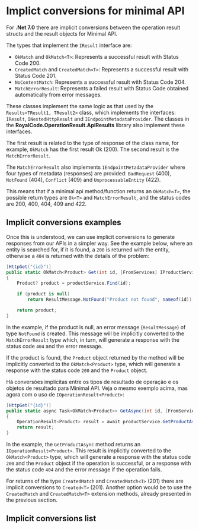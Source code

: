 # Implict conversions for minimal API

For **.Net 7.0** there are implicit conversions between the operation result structs and the result objects for Minimal API.

The types that implement the `IResult` interface are:

- `OkMatch` and `OkMatch<T>`: Represents a successful result with Status Code 200.
- `CreatedMatch` and `CreatedMatch<T>`: Represents a successful result with Status Code 201.
- `NoContentMatch`: Represents a successful result with Status Code 204.
- `MatchErrorResult`: Represents a failed result with Status Code obtained automatically from error messages.

These classes implement the same logic as that used by the `Results<TResult1, TResult2>` class, which implements the interfaces: `IResult`, `INestedHttpResult` and `IEndpointMetadataProvider`. The classes in the **RoyalCode.OperationResult.ApiResults** library also implement these interfaces.

The first result is related to the type of response of the class name, for example, `OkMatch` has the first result Ok (200). The second result is the `MatchErrorResult`.

The `MatchErrorResult` also implements `IEndpointMetadataProvider` where four types of metadata (responses) are provided: `BadRequest` (400), `NotFound` (404), `Conflict` (409) and `UnprocessableEntity` (422).

This means that if a minimal api method/function returns an `OkMatch<T>`, the possible return types are `Ok<T>` and `MatchErrorResult`, and the status codes are 200, 400, 404, 409 and 422.

## Implicit conversions examples

Once this is understood, we can use implicit conversions to generate responses from our APIs in a simpler way. See the example below, where an entity is searched for, if it is found, a `200` is returned with the entity, otherwise a `404` is returned with the details of the problem:

```csharp
[HttpGet("{id}")]
public static OkMatch<Product> Get(int id, [FromServices] IProductService productService)
{
    Product? product = productService.Find(id);

    if (product is null)
        return ResultMessage.NotFound("Product not found", nameof(id));

    return product;
}
```

In the example, if the product is null, an error message (`ResultMessage`) of type `NotFound` is created. This message will be implicitly converted to the `MatchErrorResult` type which, in turn, will generate a response with the status code `404` and the error message.

If the product is found, the `Product` object returned by the method will be implicitly converted to the `OkMatch<Product>` type, which will generate a response with the status code `200` and the `Product` object.

Há conversões implícitas entre os tipos de resultado de operação e os objetos de resultado para Minimal API. Veja o mesmo exemplo acima, mas agora com o uso de `IOperationResult<Product>`:

```csharp
[HttpGet("{id}")]
public static async Task<OkMatch<Product>> GetAsync(int id, [FromServices] IProductService productService)
{
    OperationResult<Product> result = await productService.GetProductAsync(id);
    return result;
}
```

In the example, the `GetProductAsync` method returns an `IOperationResult<Product>`. This result is implicitly converted to the `OkMatch<Product>` type, which will generate a response with the status code `200` and the `Product` object if the operation is successful, or a response with the status code `404` and the error message if the operation fails.

For returns of the type `CreatedMatch` and `CreatedMatch<T>` (201) there are implicit conversions to `Created<T>` (201). Another option would be to use the `CreatedMatch` and `CreatedMatch<T>` extension methods, already presented in the previous section.

## Implicit conversions list

